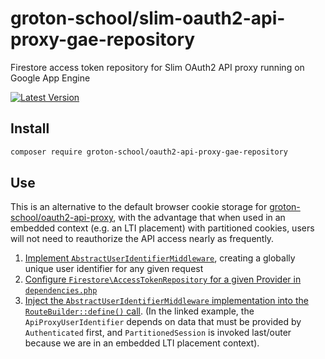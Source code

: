 # groton-school/slim-oauth2-api-proxy-gae-repository

Firestore access token repository for Slim OAuth2 API proxy running on Google App Engine

[![Latest Version](https://img.shields.io/packagist/v/groton-school/slim-oauth2-api-proxy.svg)](https://packagist.org/packages/groton-school/slim-oauth2-api-proxy)

## Install

```bash
composer require groton-school/oauth2-api-proxy-gae-repository
```

## Use

This is an alternative to the default browser cookie storage for [groton-school/oauth2-api-proxy](https://github.com/groton-school/slim-oauth2-api-proxy#readme), with the advantage that when used in an embedded context (e.g. an LTI placement) with partitioned cookies, users will not need to reauthorize the API access nearly as frequently.

1. [Implement `AbstractUserIdentifierMiddleware`](https://github.com/groton-school/slim-skeleton/blob/df75c2ac2195f74994e9c5e1d5770fd7c2c6807e/src/Application/Middleware/ApiProxyUserIdentifier.php), creating a globally unique user identifier for any given request
2. [Configure `Firestore\AccessTokenRepository` for a given Provider in `dependencies.php`](https://github.com/groton-school/slim-skeleton/blob/df75c2ac2195f74994e9c5e1d5770fd7c2c6807e/app/dependencies.php#L70)
3. [Inject the `AbstractUserIdentifierMiddleware` implementation into the `RouteBuilder::define()` call](https://github.com/groton-school/slim-skeleton/blob/df75c2ac2195f74994e9c5e1d5770fd7c2c6807e/app/routes.php#L23-L28). (In the linked example, the `ApiProxyUserIdentifier` depends on data that must be provided by `Authenticated` first, and `PartitionedSession` is invoked last/outer because we are in an embedded LTI placement context).
